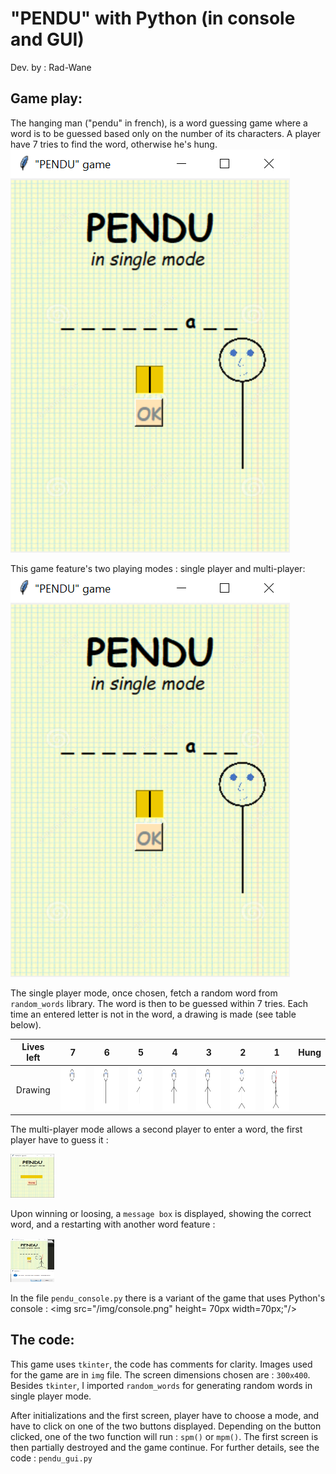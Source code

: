 # "PENDU" with Python (in console and GUI)

Dev. by : Rad-Wane  


## Game play:

The hanging man ("pendu" in french), is a word guessing game where a word is to be guessed based only on the number of its characters. A player have 7 tries to find the word, otherwise he's hung. 
![](/img/play.png)

This game feature's two playing modes : single player and multi-player:   
![](/img/play.png)

The single player mode, once chosen, fetch a random word from `random_words` library. The word is then to be guessed within 7 tries. Each time an entered letter is not in the word, a drawing is made (see table below). 

Lives left | 7 | 6 | 5 | 4 | 3 | 2 | 1 | Hung
:---------:|:-----:|:-----:|:-----:|:-----:|:-----:|:-----:|:-----:|:-----:
 Drawing   | <img src="/img/11.png" style="height: 70px; width:70px;"/> | <img src="/img/22.png" style="height: 70px; width:70px;"/> | <img src="/img/33.png" style="height: 70px; width:70px;"/> | <img src="/img/44.png" style="height: 70px; width:70px;"/> | <img src="/img/55.png" style="height: 70px; width:70px;"/> | <img src="/img/66.png" style="height: 70px; width:70px;"/> | <img src="/img/77.png" style="height: 70px; width:70px;"/> 

The multi-player mode allows a second player to enter a word, the first player have to guess it :  

<img src="/img/mp1.png" style="height: 70px; width:70px;"/>

Upon winning or loosing, a `message box` is displayed, showing the correct word, and a restarting with another word feature : 

<img src="/img/final.png" style="height: 70px; width:70px;"/>

In the file `pendu_console.py` there is a variant of the game that uses Python's console :
<img src="/img/console.png" height= 70px  width=70px;"/>


## The code:

This game uses `tkinter`, the code has comments for clarity. Images used for the game are in `img` file. The screen dimensions chosen are : `300x400`. Besides `tkinter`, I imported `random_words` for generating random words in single player mode.

After initializations and the first screen, player have to choose a mode, and have to click on one of the two buttons displayed. Depending on the button clicked, one of the two function will run : `spm()` or `mpm()`. The first screen is then partially destroyed and the game continue. For further details, see the code : `pendu_gui.py`


